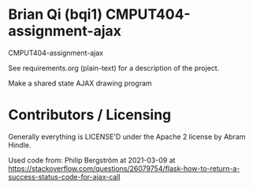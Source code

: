 Brian Qi (bqi1)
CMPUT404-assignment-ajax
==============================

CMPUT404-assignment-ajax

See requirements.org (plain-text) for a description of the project.

Make a shared state AJAX drawing program

Contributors / Licensing
========================

Generally everything is LICENSE'D under the Apache 2 license by Abram Hindle.

Used code from:
Philip Bergström at 2021-03-09 at https://stackoverflow.com/questions/26079754/flask-how-to-return-a-success-status-code-for-ajax-call


